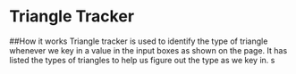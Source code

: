 # Triangle Tracker
##How it works
Triangle tracker is used to identify  the type of triangle whenever we key in a value in the input boxes as shown on the page. It has listed the types of triangles to help us figure out the type as we key in.
 s
